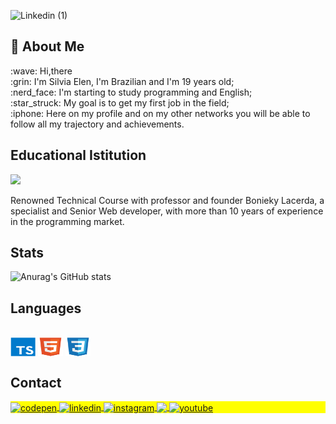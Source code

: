 ![Linkedin (1)](https://user-images.githubusercontent.com/129884593/230432323-cd1e048d-28e8-49f8-9abc-6a5c3ee6ba4f.png)

## :dizzy: About Me
 <p>:wave: Hi,there </br>
 :grin: I'm Silvia Elen, I'm Brazilian and I'm 19 years old;</br>
 :nerd_face: I'm starting to study programming and English;</br>
 :star_struck: My goal is to get my first job in the field;</br>
 :iphone: Here on my profile and on my other networks you will be able to follow all my trajectory and achievements.
 <p/>

  


## Educational Istitution

 <img height="30" whidth="40" src="https://b7web.com.br/fullstack/static/media/logo.774c48ad.png">
 <p>Renowned Technical Course with professor and founder Bonieky Lacerda, a specialist and Senior Web developer, with more than 10 years of experience in the programming market.</p>
 
## Stats

![Anurag's GitHub stats](https://github-readme-stats.vercel.app/api?username=SilviaElenDev&show_icons=true&theme=radical)
<br>

## Languages 
<div style="display: inline_block"><br>
  <img align="center" alt="Silvia-Ts" height="30" width="40" src="https://raw.githubusercontent.com/devicons/devicon/master/icons/typescript/typescript-plain.svg">
  <img align="center" alt="Silvia-HTML" height="30" width="40" src="https://raw.githubusercontent.com/devicons/devicon/master/icons/html5/html5-original.svg">
  <img align="center" alt="Silvia-CSS" height="30" width="40" src="https://raw.githubusercontent.com/devicons/devicon/master/icons/css3/css3-original.svg">
</div>

## Contact

<p align="left" style="background:yellow">
<a href="https://codepen.io/SilviaElenDev" target="_blank">
  <img align="center" src="https://img.shields.io/badge/-SilviaElenDev-05122A?style=flat&logo=codepen" alt="codepen"/>
</a>
<a href="https://linkedin.com/in/silvia-elen-dev-992677271/" target="_blank">
  <img align="center" src="https://img.shields.io/badge/-SilviaElenDev-05122A?style=flat&logo=linkedin" alt="linkedin"/>
</a>
<a href="https://instagram.com/SilviaElenDev" target="_blank">
 <img align="center" src="https://img.shields.io/badge/-SilviaElenDev-05122A?style=flat&logo=instagram" alt="instagram"/>
</a>
<a href="https://www.tiktok.com/@silviaelendev?lang=pt-BR" target="_blank">
 <img align="center" src="https://img.shields.io/badge/-SilviaElenDev-05122A?style=flat&logo=tiktok"youtube"/>
</a>
<a href="https://youtube.com/SilviaElenDev" target="_blank">
 <img align="center" src="https://img.shields.io/badge/-SilviaElenDev-05122A?style=flat&logo=youtube" alt="youtube"/>
</a>
</p>


